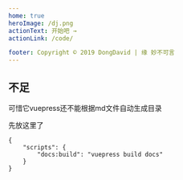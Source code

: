 ```yaml
---
home: true
heroImage: /dj.png
actionText: 开始吧 →
actionLink: /code/

footer: Copyright © 2019 DongDavid | 缘 妙不可言
---
```





## 不足  

可惜它vuepress还不能根据md文件自动生成目录

先放这里了  

```
{
    "scripts": {
        "docs:build": "vuepress build docs"
    }
}
```